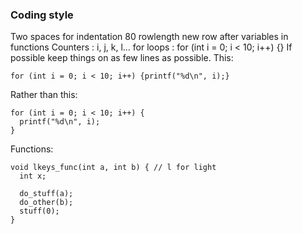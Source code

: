 ### Coding style

Two spaces for indentation
80 rowlength
new row after variables in functions
Counters : i, j, k, l...
for loops : for (int i = 0; i < 10; i++) {}
If possible keep things on as few lines as possible.
This:
```
for (int i = 0; i < 10; i++) {printf("%d\n", i);}
```
Rather than this:
```
for (int i = 0; i < 10; i++) {
  printf("%d\n", i);
}
```
Functions:
```
void lkeys_func(int a, int b) { // l for light
  int x;

  do_stuff(a);
  do_other(b);
  stuff(0);
}
```
